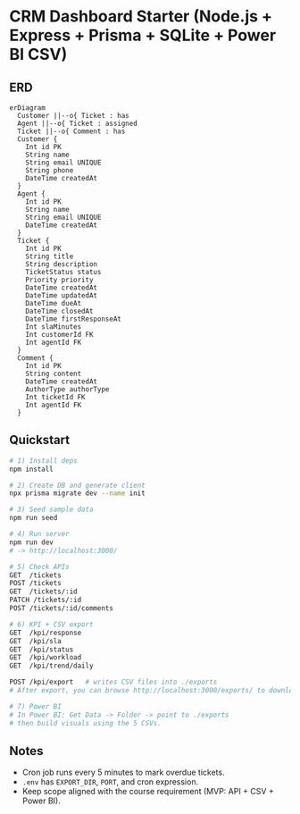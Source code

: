 # CRM Dashboard Starter (Node.js + Express + Prisma + SQLite + Power BI CSV)

## ERD
```mermaid
erDiagram
  Customer ||--o{ Ticket : has
  Agent ||--o{ Ticket : assigned
  Ticket ||--o{ Comment : has
  Customer {
    Int id PK
    String name
    String email UNIQUE
    String phone
    DateTime createdAt
  }
  Agent {
    Int id PK
    String name
    String email UNIQUE
    DateTime createdAt
  }
  Ticket {
    Int id PK
    String title
    String description
    TicketStatus status
    Priority priority
    DateTime createdAt
    DateTime updatedAt
    DateTime dueAt
    DateTime closedAt
    DateTime firstResponseAt
    Int slaMinutes
    Int customerId FK
    Int agentId FK
  }
  Comment {
    Int id PK
    String content
    DateTime createdAt
    AuthorType authorType
    Int ticketId FK
    Int agentId FK
  }
```

## Quickstart

```bash
# 1) Install deps
npm install

# 2) Create DB and generate client
npx prisma migrate dev --name init

# 3) Seed sample data
npm run seed

# 4) Run server
npm run dev
# -> http://localhost:3000/

# 5) Check APIs
GET  /tickets
POST /tickets
GET  /tickets/:id
PATCH /tickets/:id
POST /tickets/:id/comments

# 6) KPI + CSV export
GET  /kpi/response
GET  /kpi/sla
GET  /kpi/status
GET  /kpi/workload
GET  /kpi/trend/daily

POST /kpi/export   # writes CSV files into ./exports
# After export, you can browse http://localhost:3000/exports/ to download CSVs

# 7) Power BI
# In Power BI: Get Data -> Folder -> point to ./exports
# then build visuals using the 5 CSVs.
```

## Notes
- Cron job runs every 5 minutes to mark overdue tickets.
- `.env` has `EXPORT_DIR`, `PORT`, and cron expression.
- Keep scope aligned with the course requirement (MVP: API + CSV + Power BI).
